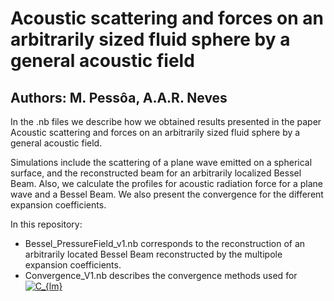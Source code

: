 # Acoustic scattering and forces on an arbitrarily sized fluid sphere by a general acoustic field
## Authors: M. Pessôa, A.A.R. Neves 

In the .nb files we describe how we obtained results presented in the paper Acoustic scattering and forces on an arbitrarily sized fluid sphere by a general acoustic field.

Simulations include the scattering of a plane wave emitted on a spherical surface, and the reconstructed beam for an arbitrarily localized Bessel Beam. Also, we calculate the profiles for acoustic radiation force for a plane wave and a Bessel Beam. We also present the convergence for the different expansion coefficients. 

In this repository: 
 - Bessel_PressureField_v1.nb corresponds to the reconstruction of an arbitrarily located Bessel Beam reconstructed by the multipole expansion coefficients.
 - Convergence_V1.nb describes the convergence methods used for <a href="https://www.codecogs.com/eqnedit.php?latex=C_{lm}" target="_blank"><img src="https://latex.codecogs.com/gif.latex?C_{lm}" title="C_{lm}" /></a>
